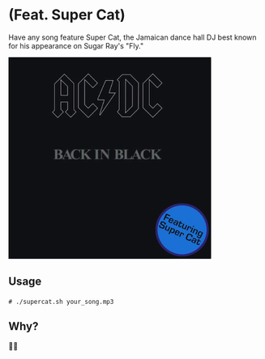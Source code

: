 # (Feat. Super Cat)

Have any song feature Super Cat, the Jamaican dance hall DJ best known for his appearance on Sugar Ray's "Fly."

[![Back in Black album cover](illustration.jpg)](https://github.com/waldoj/featuring-super-cat/raw/main/Back%20in%20Black%20(Feat.%20Super%20Cat).mp4)

## Usage

`# ./supercat.sh your_song.mp3`

## Why?

🤷‍♂️

